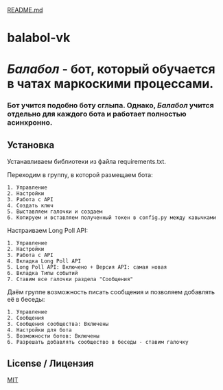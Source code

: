 [README.md](https://github.com/StrangeArcturus/balabol-vk/files/6993265/README.md)
# balabol-vk

# *Балабол* - бот, который обучается в чатах маркоскими процессами.
### Бот учится подобно боту сглыпа. Однако, *Балабол* учится отдельно для каждого бота и работает полностью асинхронно. 

## Установка

Устанавливаем библиотеки из файла requirements.txt.

Переходим в группу, в которой размещаем бота:

```
1. Управление
2. Настройки
3. Работа с API
4. Создать ключ
5. Выставляем галочки и создаем
6. Копируем и вставляем полученный токен в config.py между кавычками
```

Настраиваем Long Poll API:

```
1. Управление
2. Настройки
3. Работа с API
4. Вкладка Long Poll API
5. Long Poll API: Включено + Версия API: самая новая
6. Вкладка Типы событий
7. Ставим все галочки раздела "Сообщения"
```

Даём группе возможность писать сообщения и позволяем добавлять её в беседы:

```
1. Управление
2. Сообщения
3. Сообщения сообщества: Включены
4. Настройки для бота
5. Возможности ботов: Включены
6. Разрешать добавлять сообщество в беседы - ставим галочку
```

## License / Лицензия

[MIT](LICENSE)
